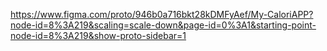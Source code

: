 
https://www.figma.com/proto/946b0a716bkt28kDMFyAef/My-CaloriAPP?node-id=8%3A219&scaling=scale-down&page-id=0%3A1&starting-point-node-id=8%3A219&show-proto-sidebar=1
